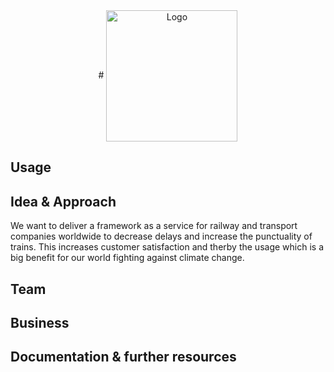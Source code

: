 <div align="center">
# <img src="./Docs/LibCap_simple_black.png" alt="Logo" width="210" align="center"/>
<br>
</div>


## Usage

## Idea & Approach
We want to deliver a framework as a service for railway and transport companies worldwide to decrease delays and increase the punctuality of trains. This increases customer satisfaction and therby the usage which is a big benefit for our world fighting against climate change.

## Team

## Business

## Documentation & further resources
